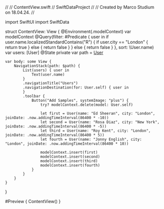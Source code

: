 //
//  ContentView.swift
//  SwiftDataProject
//
//  Created by Marco Studium on 18.04.24.
//

import SwiftUI
import SwiftData

struct ContentView: View {
    @Environment(\.modelContext) var modelContext
    @Query(filter: #Predicate<User> { user in
        if user.name.localizedStandardContains("R") {
            if user.city == "London" {
                return true
            } else {
                return false
            }
        } else {
            return false
        }
    }, sort: \User.name) var users: [User]
    @State private var path = [User]()
    
    var body: some View {
        NavigationStack(path: $path) {
            List(users) { user in
                Text(user.name)
            }
            .navigationTitle("Users")
            .navigationDestination(for: User.self) { user in
            }
            .toolbar {
                Button("Add Samples", systemImage: "plus") {
                    try? modelContext.delete(model: User.self)
                    
                    let first = User(name: "Ed Sheeran", city: "London", joinDate: .now.addingTimeInterval(86400 * -10))
                    let second = User(name: "Rosa Diaz", city: "New York", joinDate: .now.addingTimeInterval(86400 * -5))
                    let third = User(name: "Roy Kent", city: "London", joinDate: .now.addingTimeInterval(86400 * 5))
                    let fourth = User(name: "Jonny English", city: "London", joinDate: .now.addingTimeInterval(86400 * 10))
                    
                    modelContext.insert(first)
                    modelContext.insert(second)
                    modelContext.insert(third)
                    modelContext.insert(fourth)
                }
            }
        }
    }
}

#Preview {
    ContentView()
}
